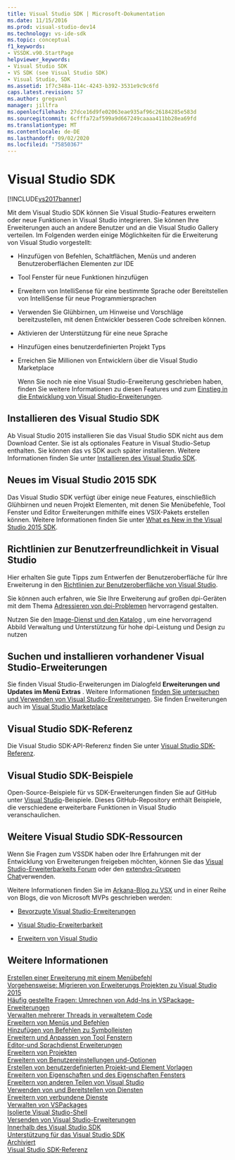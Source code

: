 ```yaml
---
title: Visual Studio SDK | Microsoft-Dokumentation
ms.date: 11/15/2016
ms.prod: visual-studio-dev14
ms.technology: vs-ide-sdk
ms.topic: conceptual
f1_keywords:
- VSSDK.v90.StartPage
helpviewer_keywords:
- Visual Studio SDK
- VS SDK (see Visual Studio SDK)
- Visual Studio, SDK
ms.assetid: 1f7c348a-114c-4243-b392-3531e9c9c6fd
caps.latest.revision: 57
ms.author: gregvanl
manager: jillfra
ms.openlocfilehash: 27dce16d9fe02063eae935af96c26184285e583d
ms.sourcegitcommit: 6cfffa72af599a9d667249caaaa411bb28ea69fd
ms.translationtype: MT
ms.contentlocale: de-DE
ms.lasthandoff: 09/02/2020
ms.locfileid: "75850367"
---
```

# <a name="visual-studio-sdk"></a>Visual Studio SDK
[!INCLUDE[vs2017banner](../includes/vs2017banner.md)]

Mit dem Visual Studio SDK können Sie Visual Studio-Features erweitern oder neue Funktionen in Visual Studio integrieren. Sie können Ihre Erweiterungen auch an andere Benutzer und an die Visual Studio Gallery verteilen. Im Folgenden werden einige Möglichkeiten für die Erweiterung von Visual Studio vorgestellt:  
  
- Hinzufügen von Befehlen, Schaltflächen, Menüs und anderen Benutzeroberflächen Elementen zur IDE  
  
- Tool Fenster für neue Funktionen hinzufügen  
  
- Erweitern von IntelliSense für eine bestimmte Sprache oder Bereitstellen von IntelliSense für neue Programmiersprachen  
  
- Verwenden Sie Glühbirnen, um Hinweise und Vorschläge bereitzustellen, mit denen Entwickler besseren Code schreiben können.  
  
- Aktivieren der Unterstützung für eine neue Sprache  
  
- Hinzufügen eines benutzerdefinierten Projekt Typs  
  
- Erreichen Sie Millionen von Entwicklern über die Visual Studio Marketplace  
  
  Wenn Sie noch nie eine Visual Studio-Erweiterung geschrieben haben, finden Sie weitere Informationen zu diesen Features und zum [Einstieg in die Entwicklung von Visual Studio-Erweiterungen](../extensibility/starting-to-develop-visual-studio-extensions.md).  
  
## <a name="installing-the-visual-studio-sdk"></a>Installieren des Visual Studio SDK  
 Ab Visual Studio 2015 installieren Sie das Visual Studio SDK nicht aus dem Download Center. Sie ist als optionales Feature in Visual Studio-Setup enthalten. Sie können das vs SDK auch später installieren. Weitere Informationen finden Sie unter [Installieren des Visual Studio SDK](../extensibility/installing-the-visual-studio-sdk.md).  
  
## <a name="whats-new-in-the-visual-studio-2015-sdk"></a>Neues im Visual Studio 2015 SDK  
 Das Visual Studio SDK verfügt über einige neue Features, einschließlich Glühbirnen und neuen Projekt Elementen, mit denen Sie Menübefehle, Tool Fenster und Editor Erweiterungen mithilfe eines VSIX-Pakets erstellen können. Weitere Informationen finden Sie unter [What es New in the Visual Studio 2015 SDK](../extensibility/what-s-new-in-the-visual-studio-2015-sdk.md).  
  
## <a name="visual-studio-user-experience-guidelines"></a>Richtlinien zur Benutzerfreundlichkeit in Visual Studio  
 Hier erhalten Sie gute Tipps zum Entwerfen der Benutzeroberfläche für Ihre Erweiterung in den [Richtlinien zur Benutzeroberfläche von Visual Studio](../extensibility/ux-guidelines/visual-studio-user-experience-guidelines.md).  
  
 Sie können auch erfahren, wie Sie Ihre Erweiterung auf großen dpi-Geräten mit dem Thema [Adressieren von dpi-Problemen](../extensibility/addressing-dpi-issues2.md) hervorragend gestalten.  
  
 Nutzen Sie den [Image-Dienst und den Katalog](../extensibility/image-service-and-catalog.md) , um eine hervorragend Abbild Verwaltung und Unterstützung für hohe dpi-Leistung und Design zu nutzen  
  
## <a name="finding-and-installing-existing-visual-studio-extensions"></a>Suchen und installieren vorhandener Visual Studio-Erweiterungen  
 Sie finden Visual Studio-Erweiterungen im Dialogfeld **Erweiterungen und Updates** **im Menü Extras** . Weitere Informationen [finden Sie untersuchen und Verwenden von Visual Studio-Erweiterungen](../ide/finding-and-using-visual-studio-extensions.md). Sie finden Erweiterungen auch im [Visual Studio Marketplace](https://marketplace.visualstudio.com/)  
  
## <a name="visual-studio-sdk-reference"></a>Visual Studio SDK-Referenz  
 Die Visual Studio SDK-API-Referenz finden Sie unter [Visual Studio SDK-Referenz](../extensibility/visual-studio-sdk-reference.md).  
  
## <a name="visual-studio-sdk-samples"></a>Visual Studio SDK-Beispiele  
 Open-Source-Beispiele für vs SDK-Erweiterungen finden Sie auf GitHub unter [Visual Studio](https://github.com/Microsoft/VSSDK-Extensibility-Samples)-Beispiele. Dieses GitHub-Repository enthält Beispiele, die verschiedene erweiterbare Funktionen in Visual Studio veranschaulichen.  
  
## <a name="other-visual-studio-sdk-resources"></a>Weitere Visual Studio SDK-Ressourcen  
 Wenn Sie Fragen zum VSSDK haben oder Ihre Erfahrungen mit der Entwicklung von Erweiterungen freigeben möchten, können Sie das [Visual Studio-Erweiterbarkeits Forum](https://social.msdn.microsoft.com/Forums/vstudio/home?forum=vsx) oder den [extendvs-Gruppen Chat](https://gitter.im/Microsoft/extendvs)verwenden.  
  
 Weitere Informationen finden Sie im [Arkana-Blog zu VSX](https://blogs.msdn.microsoft.com/vsx/) und in einer Reihe von Blogs, die von Microsoft MVPs geschrieben werden:  
  
- [Bevorzugte Visual Studio-Erweiterungen](https://scottdorman.blog/2014/10/05/favorite-visual-studio-extensions/)  
  
- [Visual Studio-Erweiterbarkeit](http://www.visualstudioextensibility.com/overview/vs/)  
  
- [Erweitern von Visual Studio](https://blog.slaks.net/2013-10-18/extending-visual-studio-part-1-getting-started/)  
  
## <a name="see-also"></a>Weitere Informationen  
 [Erstellen einer Erweiterung mit einem Menübefehl](../extensibility/creating-an-extension-with-a-menu-command.md)   
 [Vorgehensweise: Migrieren von Erweiterungs Projekten zu Visual Studio 2015](../extensibility/how-to-migrate-extensibility-projects-to-visual-studio-2015.md)   
 [Häufig gestellte Fragen: Umrechnen von Add-Ins in VSPackage-Erweiterungen](../extensibility/faq-converting-add-ins-to-vspackage-extensions.md)   
 [Verwalten mehrerer Threads in verwaltetem Code](../extensibility/managing-multiple-threads-in-managed-code.md)   
 [Erweitern von Menüs und Befehlen](../extensibility/extending-menus-and-commands.md)   
 [Hinzufügen von Befehlen zu Symbolleisten](../extensibility/adding-commands-to-toolbars.md)   
 [Erweitern und Anpassen von Tool Fenstern](../extensibility/extending-and-customizing-tool-windows.md)   
 [Editor-und Sprachdienst Erweiterungen](../extensibility/editor-and-language-service-extensions.md)   
 [Erweitern von Projekten](../extensibility/extending-projects.md)   
 [Erweitern von Benutzereinstellungen und-Optionen](../extensibility/extending-user-settings-and-options.md)   
 [Erstellen von benutzerdefinierten Projekt-und Element Vorlagen](../extensibility/creating-custom-project-and-item-templates.md)   
 [Erweitern von Eigenschaften und des Eigenschaften Fensters](../extensibility/extending-properties-and-the-property-window.md)   
 [Erweitern von anderen Teilen von Visual Studio](../extensibility/extending-other-parts-of-visual-studio.md)   
 [Verwenden von und Bereitstellen von Diensten](../extensibility/using-and-providing-services.md)   
 [Erweitern von verbundene Dienste](../extensibility/extending-connected-services.md)   
 [Verwalten von VSPackages](../extensibility/managing-vspackages.md)   
 [Isolierte Visual Studio-Shell](../extensibility/visual-studio-isolated-shell.md)   
 [Versenden von Visual Studio-Erweiterungen](../extensibility/shipping-visual-studio-extensions.md)   
 [Innerhalb des Visual Studio SDK](../extensibility/internals/inside-the-visual-studio-sdk.md)   
 [Unterstützung für das Visual Studio SDK](../extensibility/support-for-the-visual-studio-sdk.md)   
 [Archiviert](../extensibility/archive.md)   
 [Visual Studio SDK-Referenz](../extensibility/visual-studio-sdk-reference.md)
